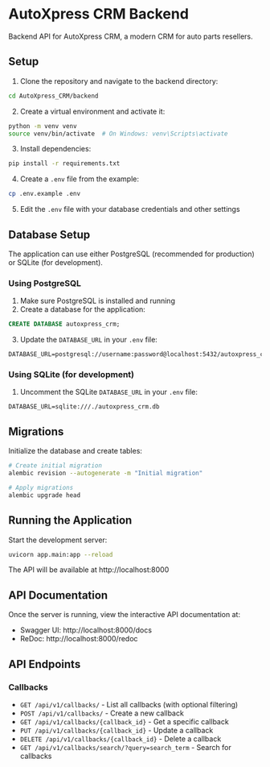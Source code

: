 # AutoXpress CRM Backend

Backend API for AutoXpress CRM, a modern CRM for auto parts resellers.

## Setup

1. Clone the repository and navigate to the backend directory:
```bash
cd AutoXpress_CRM/backend
```

2. Create a virtual environment and activate it:
```bash
python -m venv venv
source venv/bin/activate  # On Windows: venv\Scripts\activate
```

3. Install dependencies:
```bash
pip install -r requirements.txt
```

4. Create a `.env` file from the example:
```bash
cp .env.example .env
```

5. Edit the `.env` file with your database credentials and other settings

## Database Setup

The application can use either PostgreSQL (recommended for production) or SQLite (for development).

### Using PostgreSQL

1. Make sure PostgreSQL is installed and running
2. Create a database for the application:
```sql
CREATE DATABASE autoxpress_crm;
```
3. Update the `DATABASE_URL` in your `.env` file:
```
DATABASE_URL=postgresql://username:password@localhost:5432/autoxpress_crm
```

### Using SQLite (for development)

1. Uncomment the SQLite `DATABASE_URL` in your `.env` file:
```
DATABASE_URL=sqlite:///./autoxpress_crm.db
```

## Migrations

Initialize the database and create tables:

```bash
# Create initial migration
alembic revision --autogenerate -m "Initial migration"

# Apply migrations
alembic upgrade head
```

## Running the Application

Start the development server:

```bash
uvicorn app.main:app --reload
```

The API will be available at http://localhost:8000

## API Documentation

Once the server is running, view the interactive API documentation at:

- Swagger UI: http://localhost:8000/docs
- ReDoc: http://localhost:8000/redoc

## API Endpoints

### Callbacks

- `GET /api/v1/callbacks/` - List all callbacks (with optional filtering)
- `POST /api/v1/callbacks/` - Create a new callback
- `GET /api/v1/callbacks/{callback_id}` - Get a specific callback
- `PUT /api/v1/callbacks/{callback_id}` - Update a callback
- `DELETE /api/v1/callbacks/{callback_id}` - Delete a callback
- `GET /api/v1/callbacks/search/?query=search_term` - Search for callbacks